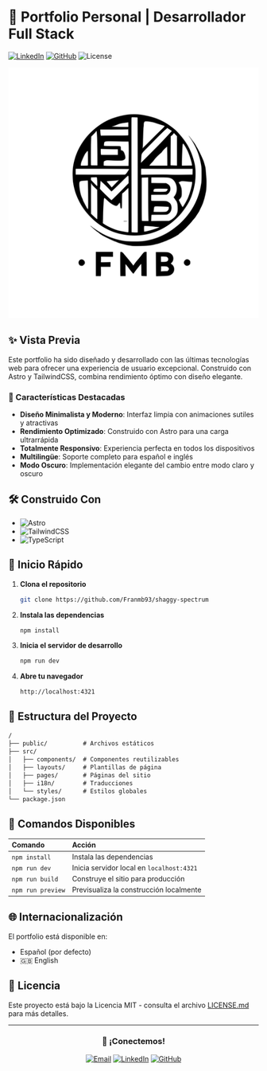 # 🚀 Portfolio Personal | Desarrollador Full Stack

[![LinkedIn](https://img.shields.io/badge/LinkedIn-0077B5?style=for-the-badge&logo=linkedin&logoColor=white)]([Linkedn](https://www.linkedin.com/in/fmbetanzos/))
[![GitHub](https://img.shields.io/badge/GitHub-100000?style=for-the-badge&logo=github&logoColor=white)]([Github](https://github.com/Franmb93))
![License](https://img.shields.io/badge/license-MIT-green?style=for-the-badge)

<div align="center">
  <img src="src/assets/_logo/logo1_.svg" alt="Portfolio Banner" width="800px"/>
</div>

## ✨ Vista Previa

Este portfolio ha sido diseñado y desarrollado con las últimas tecnologías web para ofrecer una experiencia de usuario excepcional. Construido con Astro y TailwindCSS, combina rendimiento óptimo con diseño elegante.

### 🎯 Características Destacadas

- **Diseño Minimalista y Moderno**: Interfaz limpia con animaciones sutiles y atractivas
- **Rendimiento Optimizado**: Construido con Astro para una carga ultrarrápida
- **Totalmente Responsivo**: Experiencia perfecta en todos los dispositivos
- **Multilingüe**: Soporte completo para español e inglés
- **Modo Oscuro**: Implementación elegante del cambio entre modo claro y oscuro

## 🛠️ Construido Con

- ![Astro](https://img.shields.io/badge/Astro-FF5D01?style=for-the-badge&logo=astro&logoColor=white)
- ![TailwindCSS](https://img.shields.io/badge/Tailwind_CSS-38B2AC?style=for-the-badge&logo=tailwind-css&logoColor=white)
- ![TypeScript](https://img.shields.io/badge/TypeScript-007ACC?style=for-the-badge&logo=typescript&logoColor=white)

## 🚀 Inicio Rápido

1. **Clona el repositorio**
   ```bash
   git clone https://github.com/Franmb93/shaggy-spectrum
   ```

2. **Instala las dependencias**
   ```bash
   npm install
   ```

3. **Inicia el servidor de desarrollo**
   ```bash
   npm run dev
   ```

4. **Abre tu navegador**
   ```
   http://localhost:4321
   ```

## 📁 Estructura del Proyecto

```
/
├── public/          # Archivos estáticos
├── src/
│   ├── components/  # Componentes reutilizables
│   ├── layouts/     # Plantillas de página
│   ├── pages/       # Páginas del sitio
│   ├── i18n/        # Traducciones
│   └── styles/      # Estilos globales
└── package.json
```

## 🔧 Comandos Disponibles

| Comando             | Acción                                           |
|:-------------------|:------------------------------------------------|
| `npm install`      | Instala las dependencias                        |
| `npm run dev`      | Inicia servidor local en `localhost:4321`       |
| `npm run build`    | Construye el sitio para producción             |
| `npm run preview`  | Previsualiza la construcción localmente        |

## 🌐 Internacionalización

El portfolio está disponible en:
-  Español (por defecto)
- 🇬🇧 English

## 📄 Licencia

Este proyecto está bajo la Licencia MIT - consulta el archivo [LICENSE.md](LICENSE.md) para más detalles.

---

<div align="center">

### 👋 ¡Conectemos!

[![Email](https://img.shields.io/badge/Email-D14836?style=for-the-badge&logo=gmail&logoColor=white)](mailto:fcomunozbetanzos@gmail.com)
[![LinkedIn](https://img.shields.io/badge/LinkedIn-0077B5?style=for-the-badge&logo=linkedin&logoColor=white)]([Linkedn](https://www.linkedin.com/in/fmbetanzos/))
[![GitHub](https://img.shields.io/badge/GitHub-100000?style=for-the-badge&logo=github&logoColor=white)]([Github](https://github.com/Franmb93))

</div>